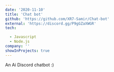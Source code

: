 ```yaml
---
date: '2020-11-10'
title: 'Chat bot'
github: 'https://github.com/XR7-Samir/Chat-bot'
external: 'https://discord.gg/P9gGZaXWGR'
tech:

  - Javascript
  - Node.js
company: ''
showInProjects: true
---
```


An Ai Discord chatbot :)
